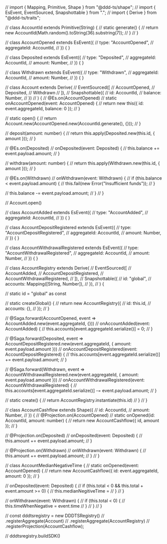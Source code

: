 // import { Mapping, Primitive, Shape } from "@ddd-ts/shape";
// import { EsEvent, EventSourced, Snapshottable } from ".";
// import { Derive } from "@ddd-ts/traits";

// class AccountId extends Primitive(String) {
//     static generate() {
//         return new AccountId(Math.random().toString(36).substring(7));
//     }
// }

// class AccountOpened extends EsEvent({
//     type: "AccountOpened",
//     aggregateId: AccountId,
// }) { }

// class Deposited extends EsEvent({
//     type: "Deposited",
//     aggregateId: AccountId,
//     amount: Number,
// }) { }

// class Withdrawn extends EsEvent({
//     type: "Withdrawn",
//     aggregateId: AccountId,
//     amount: Number,
// }) { }

// class Account extends Derive(
//     EventSourced([
//         AccountOpened,
//         Deposited,
//         Withdrawn
//     ]),
//     Snapshottable({
//         id: AccountId,
//         balance: Number,
//     })
// ) {
//     @Es.on(AccountOpened)
//     static onAccountOpened(event: AccountOpened) {
//         return new this({ id: event.aggregateId, balance: 0 });
//     }

//     static open() {
//         return Account.new(AccountOpened.new(AccountId.generate(), {}));
//     }

//     deposit(amount: number) {
//         return this.apply(Deposited.new(this.id, { amount }));
//     }

//     @Es.on(Deposited)
//     onDeposited(event: Deposited) {
//         this.balance += event.payload.amount;
//     }

//     withdraw(amount: number) {
//         return this.apply(Withdrawn.new(this.id, { amount }));
//     }

//     @Es.on(Withdrawn)
//     onWithdrawn(event: Withdrawn) {
//         if (this.balance < event.payload.amount) {
//             this.fail(new Error("Insufficient funds"));
//         }

//         this.balance -= event.payload.amount;
//     }
// }

// Account.open()

// class AccountAdded extends EsEvent({
//     type: "AccountAdded",
//     aggregateId: AccountId,
// }) { }

// class AccountDepositRegistered extends EsEvent({
//     type: "AccountDepositRegistered",
//     aggregateId: AccountId,
//     amount: Number,
// }) { }

// class AccountWithdrawalRegistered extends EsEvent({
//     type: "AccountWithdrawalRegistered",
//     aggregateId: AccountId,
//     amount: Number,
// }) { }

// class AccountRegistry extends Derive(
//     EventSourced([
//         AccountAdded,
//         AccountDepositRegistered,
//         AccountWithdrawalRegistered,
//     ]),
//     Snapshottable({
//         id: "global",
//         accounts: Mapping([String, Number]),
//     }),
// ) {

//     static id = "global" as const

//     static createGlobal() {
//         return new AccountRegistry({
//             id: this.id,
//             accounts: {},
//         });
//     }

//     @Saga.forward(AccountOpened, event => AccountAdded.new(event.aggregateId, {}))
//     onAccountAdded(event: AccountAdded) {
//         this.accounts[event.aggregateId.serialize()] = 0;
//     }

//     @Saga.forward(Deposited, event => AccountDepositRegistered.new(event.aggregateId, { amount: event.payload.amount }))
//     onAccountDepositRegistered(event: AccountDepositRegistered) {
//         this.accounts[event.aggregateId.serialize()] += event.payload.amount;
//     }

//     @Saga.forward(Withdrawn, event => AccountWithdrawalRegistered.new(event.aggregateId, { amount: event.payload.amount }))
//     onAccountWithdrawalRegistered(event: AccountWithdrawalRegistered) {
//         this.accounts[event.aggregateId.serialize()] -= event.payload.amount;
//     }

//     static create() {
//         return AccountRegistry.instantiate(this.id)
//     }
// }

// class AccountCashflow extends Shape({
//     id: AccountId,
//     amount: Number,
// }) {
//     @Projection.on(AccountOpened)
//     static onOpened(id: AccountId, amount: number) {
//         return new AccountCashflow({ id, amount });
//     }

//     @Projection.on(Deposited)
//     onDeposited(event: Deposited) {
//         this.amount += event.payload.amount;
//     }

//     @Projection.on(Withdrawn)
//     onWithdrawn(event: Withdrawn) {
//         this.amount += event.payload.amount;
//     }
// }

// class AccountMedianNegativeTime {
//     static onOpened(event: AccountOpened) {
//         return new AccountCashflow({ id: event.aggregateId, amount: 0 });
//     }

//     onDeposited(event: Deposited) {
//         if (this.total < 0 && this.total + event.amount >= 0) {
//             this.medianNegitiveTime =
//        }
//     }

//     onWithdrawn(event: Withdrawn) {
//         if (this.total < 0) {
//             this.timeWhenNegative = event.time
//         }
//     }
// }

// const dddtsregistry = new DDDTSRegistry()
//     .registerAggregate(Account)
//     .registerAggregate(AccountRegistry)
//     .registerProjection(AccountCashflow);

// dddtsregistry.buildSDK()
